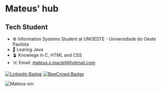 # Mateus' hub
## Tech Student
- ⚙️ Information Systems Student at UNOESTE - Universidade do Oeste Paulista
- 🌱 Learing Java
- 🪴 Knowlege in C, HTML and CSS
- ✉️ Email: mateus.s.maciel@hotmail.com

[![Linkedin Badge](https://img.shields.io/twitter/url?label=Linkedin&logo=linkedin&style=social&url=https%3A%2F%2Fwww.linkedin.com%2Fin%2Fmateus-silva-maciel-498582233%2F)](https://www.linkedin.com/in/mateus-silva-maciel-498582233/)
[![BeeCrowd Badge](https://badgen.net/badge/BeeCrowd/Click/orange?icon=https://user-images.githubusercontent.com/80118217/182170124-b6e845a1-a252-40d9-8c60-8092911c4649.png)](https://www.beecrowd.com.br/judge/pt/profile/571361)



<img src="https://github-readme-stats.vercel.app/api/top-langs?username=Mateus-sm&show_icons=true&theme=dracula&locale=en&layout=compact" alt="Mateus-sm" />
